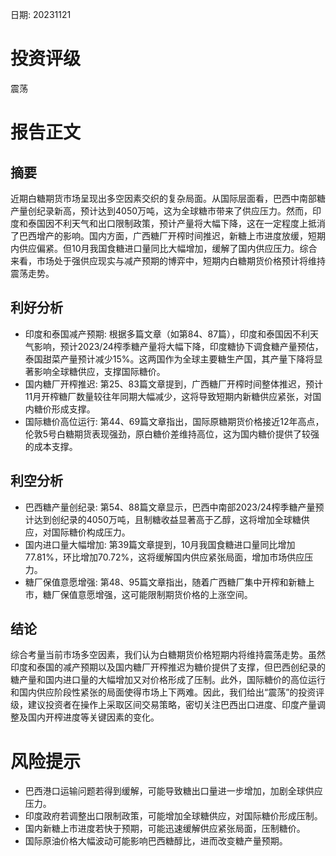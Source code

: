 
日期: 20231121

# 投资评级

震荡

# 报告正文

## 摘要

近期白糖期货市场呈现出多空因素交织的复杂局面。从国际层面看，巴西中南部糖产量创纪录新高，预计达到4050万吨，这为全球糖市带来了供应压力。然而，印度和泰国因不利天气和出口限制政策，预计产量将大幅下降，这在一定程度上抵消了巴西增产的影响。国内方面，广西糖厂开榨时间推迟，新糖上市进度放缓，短期内供应偏紧。但10月我国食糖进口量同比大幅增加，缓解了国内供应压力。综合来看，市场处于强供应现实与减产预期的博弈中，短期内白糖期货价格预计将维持震荡走势。

## 利好分析

* 印度和泰国减产预期: 根据多篇文章（如第84、87篇），印度和泰国因不利天气影响，预计2023/24榨季糖产量将大幅下降，印度糖协下调食糖产量预估，泰国甜菜产量预计减少15%。这两国作为全球主要糖生产国，其产量下降将显著影响全球糖供应，支撑国际糖价。
* 国内糖厂开榨推迟: 第25、83篇文章提到，广西糖厂开榨时间整体推迟，预计11月开榨糖厂数量较往年同期大幅减少，这将导致短期内新糖供应紧张，对国内糖价形成支撑。
* 国际糖价高位运行: 第44、69篇文章指出，国际原糖期货价格接近12年高点，伦敦5号白糖期货表现强劲，原白糖价差维持高位，这为国内糖价提供了较强的成本支撑。

## 利空分析

* 巴西糖产量创纪录: 第54、88篇文章显示，巴西中南部2023/24榨季糖产量预计达到创纪录的4050万吨，且制糖收益显著高于乙醇，这将增加全球糖供应，对国际糖价构成压力。
* 国内进口量大幅增加: 第39篇文章提到，10月我国食糖进口量同比增加77.81%，环比增加70.72%，这将缓解国内供应紧张局面，增加市场供应压力。
* 糖厂保值意愿增强: 第48、95篇文章指出，随着广西糖厂集中开榨和新糖上市，糖厂保值意愿增强，这可能限制期货价格的上涨空间。

## 结论

综合考量当前市场多空因素，我们认为白糖期货价格短期内将维持震荡走势。虽然印度和泰国的减产预期以及国内糖厂开榨推迟为糖价提供了支撑，但巴西创纪录的糖产量和国内进口量的大幅增加又对价格形成了压制。此外，国际糖价的高位运行和国内供应阶段性紧张的局面使得市场上下两难。因此，我们给出“震荡”的投资评级，建议投资者在操作上采取区间交易策略，密切关注巴西出口进度、印度产量调整及国内开榨进度等关键因素的变化。

# 风险提示

* 巴西港口运输问题若得到缓解，可能导致糖出口量进一步增加，加剧全球供应压力。
* 印度政府若调整出口限制政策，可能增加全球糖供应，对国际糖价形成压制。
* 国内新糖上市进度若快于预期，可能迅速缓解供应紧张局面，压制糖价。
* 国际原油价格大幅波动可能影响巴西糖醇比，进而改变糖产量预期。
